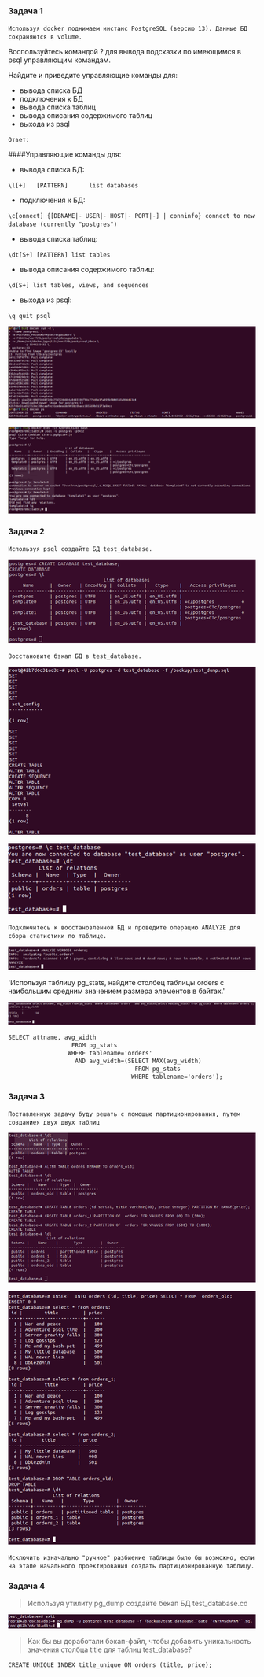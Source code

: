 ### Задача 1
`Используя docker поднимаем инстанс PostgreSQL (версию 13). Данные БД сохраняются в volume.`

Воспользуйтесь командой \? для вывода подсказки по имеющимся в psql управляющим командам.

Найдите и приведите управляющие команды для:

- вывода списка БД
- подключения к БД
- вывода списка таблиц
- вывода описания содержимого таблиц
- выхода из psql

`Ответ:`

####Управляющие команды для:

- вывода списка БД:

`\l[+]   [PATTERN]      list databases`

- подключения к БД:

`\c[onnect] {[DBNAME|- USER|- HOST|- PORT|-] | conninfo} connect to new database (currently "postgres")`

- вывода списка таблиц:

`\dt[S+] [PATTERN] list tables`

- вывода описания содержимого таблиц:

`\d[S+] list tables, views, and sequences`

- выхода из psql:

`\q quit psql`

![drawing](assets/result2.png)

![drawing](assets/result3.png)

### Задача 2
`Используя psql создайте БД test_database.`

![drawing](assets/result4.png)

`Восстановите бэкап БД в test_database.`

![drawing](assets/result5.png)

![drawing](assets/result6.png)

`Подключитесь к восстановленной БД и проведите операцию ANALYZE для сбора статистики по таблице.`

![drawing](assets/result7.png)

'Используя таблицу pg_stats, найдите столбец таблицы orders с наибольшим средним значением размера элементов в байтах.'

![drawing](assets/result8.png)

```
SELECT attname, avg_width 
                  FROM pg_stats 
                 WHERE tablename='orders' 
                   AND avg_width=(SELECT MAX(avg_width) 
                                    FROM pg_stats 
                                   WHERE tablename='orders');
```

### Задача 3
`Поставленную задачу буду решать с помощью партиционирования, путем созданиея двух двух таблиц`

![drawing](assets/result9.png)

![drawing](assets/result10.png)

`Исключить изначально "ручное" разбиение таблицы было бы возможно, если на этапе начального проектирования создать партиционированную таблицу.`

### Задача 4
>Используя утилиту pg_dump создайте бекап БД test_database.cd

![drawing](assets/result11.png)

>Как бы вы доработали бэкап-файл, чтобы добавить уникальность значения столбца title для таблиц test_database?
```
CREATE UNIQUE INDEX title_unique ON orders (title, price);
```
